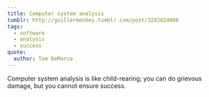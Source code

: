 ```yaml
---
title: Computer system analysis
tumblr: http://guillermonkey.tumblr.com/post/3282824066
tags:
  - software
  - analysis
  - success
quote:
  author: Tom DeMarco
---
```


Computer system analysis is like child-rearing; you can do grievous damage, but you cannot ensure success.
